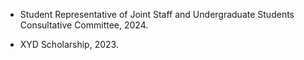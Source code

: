 - Student Representative of Joint Staff and Undergraduate Students Consultative Committee, 2024.

- XYD Scholarship, 2023.
